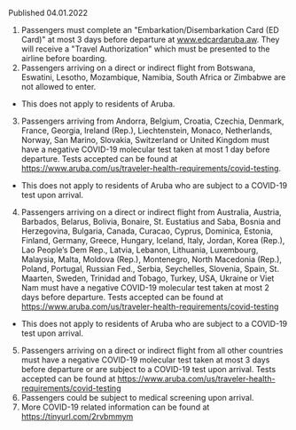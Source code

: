 Published 04.01.2022
1. Passengers must complete an "Embarkation/Disembarkation Card (ED Card)" at most 3 days before departure at <a href="http://www.edcardaruba.aw">www.edcardaruba.aw</a>. They will receive a "Travel Authorization" which must be presented to the airline before boarding.
2. Passengers arriving on a direct or indirect flight from Botswana, Eswatini, Lesotho, Mozambique, Namibia, South Africa or Zimbabwe are not allowed to enter.
- This does not apply to residents of Aruba.
3. Passengers arriving from Andorra, Belgium, Croatia, Czechia, Denmark, France, Georgia, Ireland (Rep.), Liechtenstein, Monaco, Netherlands, Norway, San Marino, Slovakia, Switzerland or United Kingdom must have a negative COVID-19 molecular test taken at most 1 day before departure. Tests accepted can be found at <a href="https://www.aruba.com/us/traveler-health-requirements/covid-testing">https://www.aruba.com/us/traveler-health-requirements/covid-testing</a>.
- This does not apply to residents of Aruba who are subject to a COVID-19 test upon arrival.
4. Passengers arriving on a direct or indirect flight from Australia, Austria, Barbados, Belarus, Bolivia, Bonaire, St. Eustatius and Saba, Bosnia and Herzegovina, Bulgaria, Canada, Curacao, Cyprus, Dominica, Estonia, Finland, Germany, Greece, Hungary, Iceland, Italy, Jordan, Korea (Rep.), Lao People’s Dem Rep., Latvia, Lebanon, Lithuania, Luxembourg, Malaysia, Malta, Moldova (Rep.), Montenegro, North Macedonia (Rep.), Poland, Portugal, Russian Fed., Serbia, Seychelles, Slovenia, Spain, St. Maarten, Sweden, Trinidad and Tobago, Turkey, USA, Ukraine or Viet Nam must have a negative COVID-19 molecular test taken at most 2 days before departure. Tests accepted can be found at <a href="https://www.aruba.com/us/traveler-health-requirements/covid-testing">https://www.aruba.com/us/traveler-health-requirements/covid-testing</a>
- This does not apply to residents of Aruba who are subject to a COVID-19 test upon arrival.
5. Passengers arriving on a direct or indirect flight from all other countries must have a negative COVID-19 molecular test taken at most 3 days before departure or are subject to a COVID-19 test upon arrival. Tests accepted can be found at <a href="https://www.aruba.com/us/traveler-health-requirements/covid-testing">https://www.aruba.com/us/traveler-health-requirements/covid-testing</a>
6. Passengers could be subject to medical screening upon arrival.
7. More COVID-19 related information can be found at <a href="https://tinyurl.com/2rvbmmym">https://tinyurl.com/2rvbmmym</a>